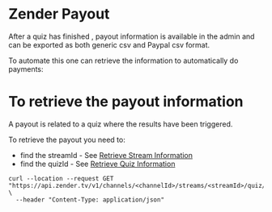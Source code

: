 # Zender Payout
After a quiz has finished , payout information is available in the admin and can be exported as both generic csv and Paypal csv format.

To automate this one can retrieve the information to automatically do payments:

# To retrieve the payout information
A payout is related to a quiz where the results have been triggered.

To retrieve the payout you need to:
- find the streamId -  See [Retrieve Stream Information](STREAM.md)
- find the quizId - See [Retrieve Quiz Information](QUIZ.md)

```
curl --location --request GET "https://api.zender.tv/v1/channels/<channelId>/streams/<streamId>/quiz/<quizId>/leaderboard/win/export" \
  --header "Content-Type: application/json"
```

